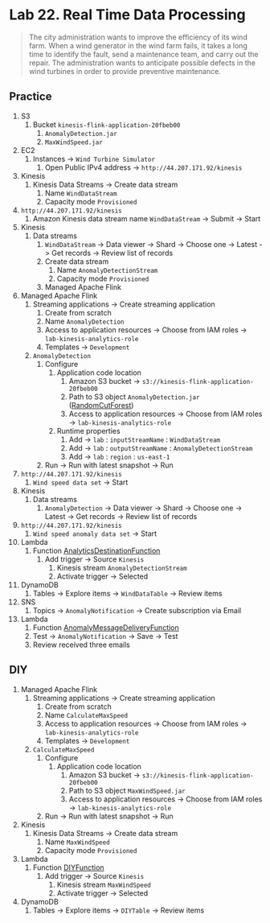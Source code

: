 # Lab 22. Real Time Data Processing
> The city administration wants to improve the efficiency of its wind farm. When a wind generator in the wind farm 
> fails, it takes a long time to identify the fault, send a maintenance team, and carry out the repair.
> The administration wants to anticipate possible defects in the wind turbines in order to provide preventive maintenance.

## Practice
1. S3
   1. Bucket `kinesis-flink-application-20fbeb00`
      1. `AnomalyDetection.jar`
      2. `MaxWindSpeed.jar`
2. EC2
   1. Instances -> `Wind Turbine Simulator`
      1. Open Public IPv4 address -> `http://44.207.171.92/kinesis`
3. Kinesis
   1. Kinesis Data Streams -> Create data stream
      1. Name `WindDataStream`
      2. Capacity mode `Provisioned`
4. `http://44.207.171.92/kinesis`
   1. Amazon Kinesis data stream name `WindDataStream` -> Submit -> Start
5. Kinesis
   1. Data streams 
      1. `WindDataStream` -> Data viewer -> Shard -> Choose one -> Latest -> Get records -> Review list of records
      2. Create data stream
         1. Name `AnomalyDetectionStream`
         2. Capacity mode `Provisioned`
      3. Managed Apache Flink 
6. Managed Apache Flink
   1. Streaming applications -> Create streaming application
      1. Create from scratch
      2. Name `AnomalyDetection`
      3. Access to application resources -> Choose from IAM roles -> `lab-kinesis-analytics-role`
      4. Templates -> `Development`
   2. `AnomalyDetection`
      1. Configure
         1. Application code location
            1. Amazon S3 bucket -> `s3://kinesis-flink-application-20fbeb00`
            2. Path to S3 object `AnomalyDetection.jar` ([RandomCutForest](https://github.com/aws-samples/amazon-kinesis-data-analytics-examples/tree/master/AnomalyDetection/RandomCutForest))
            3. Access to application resources -> Choose from IAM roles -> `lab-kinesis-analytics-role`
         2. Runtime properties
            1. Add -> `lab` : `inputStreamName` : `WindDataStream`
            2. Add -> `lab` : `outputStreamName` : `AnomalyDetectionStream`
            3. Add -> `lab` : `region` : `us-east-1`
      2. Run -> Run with latest snapshot -> Run
7. `http://44.207.171.92/kinesis`
   1. `Wind speed data set` -> Start
8. Kinesis
   1. Data streams 
      1. `AnomalyDetection` -> Data viewer -> Shard -> Choose one -> Latest -> Get records -> Review list of records
9. `http://44.207.171.92/kinesis`
   1. `Wind speed anomaly data set` -> Start
10. Lambda
    1. Function [AnalyticsDestinationFunction](AnalyticsDestinationFunction.py)
       1. Add trigger -> Source `Kinesis`
          1. Kinesis stream `AnomalyDetectionStream`
          2. Activate trigger -> Selected
11. DynamoDB
    1. Tables -> Explore items -> `WindDataTable` -> Review items
12. SNS
    1. Topics -> `AnomalyNotification` -> Create subscription via Email
13. Lambda
    1. Function [AnomalyMessageDeliveryFunction](AnomalyMessageDeliveryFunction.py)
    2. Test -> `AnomalyNotification` -> Save -> Test
    3. Review received three emails


## DIY
1. Managed Apache Flink
   1. Streaming applications -> Create streaming application
      1. Create from scratch
      2. Name `CalculateMaxSpeed`
      3. Access to application resources -> Choose from IAM roles -> `lab-kinesis-analytics-role`
      4. Templates -> `Development`
   2. `CalculateMaxSpeed`
      1. Configure
         1. Application code location
            1. Amazon S3 bucket -> `s3://kinesis-flink-application-20fbeb00`
            2. Path to S3 object `MaxWindSpeed.jar`
            3. Access to application resources -> Choose from IAM roles -> `lab-kinesis-analytics-role`
      2. Run -> Run with latest snapshot -> Run
2. Kinesis
   1. Kinesis Data Streams -> Create data stream
      1. Name `MaxWindSpeed`
      2. Capacity mode `Provisioned`
3. Lambda
    1. Function [DIYFunction](DIYFunction.py)
       1. Add trigger -> Source `Kinesis`
          1. Kinesis stream `MaxWindSpeed`
          2. Activate trigger -> Selected
4. DynamoDB
    1. Tables -> Explore items -> `DIYTable` -> Review items